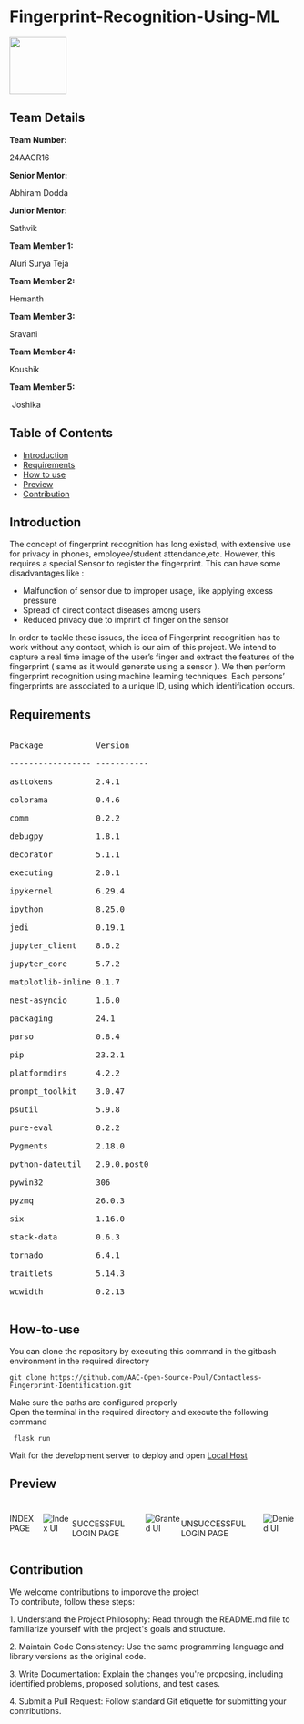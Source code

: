 # Fingerprint-Recognition-Using-ML
<div align = "left"> 
  <img src = "https://i.imgur.com/5tBePc8_d.webp?maxwidth=760&fidelity=grand" style="height:100px;width:100px;" > 
</div>
<h2>Team Details</h2>
<b>Team Number: </b><p>24AACR16</p>
<b>Senior Mentor:</b><p> Abhiram Dodda </p>
<b>Junior Mentor:</b><p> Sathvik</p>
<b>Team Member 1:</b><p> Aluri Surya Teja</p>
<b>Team Member 2:</b><p> Hemanth</p>
<b>Team Member 3:</b><p> Sravani</p>
<b>Team Member 4:</b><p> Koushik</p>
<b>Team Member 5:</b><p> Joshika</p>


## Table of Contents
- [Introduction](#introduction) <br>
- [Requirements](#requirements) <br>
- [How to use](#How-to-use) <br>
- [Preview](#previews)
- [Contribution](#contribution)
  
<h2>Introduction</h2>
<p> 
The concept of fingerprint recognition has long existed, with extensive use for privacy in phones,  employee/student attendance,etc. However, this requires a special Sensor to register the fingerprint. This can have some disadvantages like :
</p>
<ul>
<li>Malfunction of sensor due to improper usage, like applying excess pressure </li>
<li>Spread of direct contact diseases among users</li>
<li>Reduced privacy due to imprint of finger on the sensor </li>
</ul>
<p>
In order to tackle these issues, the idea of Fingerprint recognition has to work without any contact, which is our aim of this project. 
We intend to capture a real time image of the user’s finger and extract the features of the fingerprint ( same as it would generate using a sensor ). We then perform fingerprint recognition using machine learning techniques. Each persons’ fingerprints  are associated to a unique ID, using which identification occurs.
</p>


<h2>Requirements</h2>

<pre> 
Package           Version<br />
----------------- -----------<br />
asttokens         2.4.1<br />
colorama          0.4.6<br />
comm              0.2.2<br />
debugpy           1.8.1<br />
decorator         5.1.1<br />
executing         2.0.1<br />
ipykernel         6.29.4<br />
ipython           8.25.0<br />
jedi              0.19.1<br />
jupyter_client    8.6.2<br />
jupyter_core      5.7.2<br />
matplotlib-inline 0.1.7<br />
nest-asyncio      1.6.0<br />
packaging         24.1<br />
parso             0.8.4<br />
pip               23.2.1<br />
platformdirs      4.2.2<br />
prompt_toolkit    3.0.47<br />
psutil            5.9.8<br />
pure-eval         0.2.2<br />
Pygments          2.18.0<br />
python-dateutil   2.9.0.post0<br />
pywin32           306<br />
pyzmq             26.0.3<br />
six               1.16.0<br />
stack-data        0.6.3<br />
tornado           6.4.1<br />
traitlets         5.14.3<br />
wcwidth           0.2.13<br />
</pre>


<h2>How-to-use</h2>
<p>You can clone the repository by executing this command in the gitbash environment in the required directory </p>

  ```terminal
  git clone https://github.com/AAC-Open-Source-Poul/Contactless-Fingerprint-Identification.git
  ```
<p> Make sure the paths are configured properly <br>
  Open the terminal in the required directory and execute the following command
</p>

  ```terminal
   flask run
  ```
  
<p>Wait for the development server to deploy and open  <a href="http://127.0.0.1:5000">Local Host</a></p> 



<h2>Preview</h2>

<div style="display: flex; align-items: center;">
  <p> INDEX PAGE</p>
  <img src="https://i.imgur.com/zz2vMHZ_d.webp?maxwidth=760&fidelity=grand" alt="Index UI" ">
  
  <p></br> SUCCESSFUL LOGIN PAGE </p>
   <img src="https://i.imgur.com/zhUWe9y_d.webp?maxwidth=760&fidelity=grand" alt="Granted UI" ">
   <p></br> UNSUCCESSFUL LOGIN PAGE </p>
   <img src="https://i.imgur.com/oBGtDZj.jpeg" alt="Denied UI" ">
</div>

<h2>Contribution</h2>
<p> We welcome contributions to imporove the project<br>
To contribute, follow these steps:

1.⁠ ⁠Understand the Project Philosophy: Read through the README.md file to familiarize yourself with the project's goals and structure.

2.⁠ ⁠Maintain Code Consistency: Use the same programming language and library versions as the original code.

3.⁠ ⁠Write Documentation: Explain the changes you're proposing, including identified problems, proposed solutions, and test cases.

4.⁠ ⁠Submit a Pull Request: Follow standard Git etiquette for submitting your contributions.</p>

